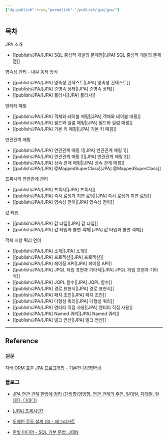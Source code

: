 ```yaml
---
{"dg-publish":true,"permalink":"/publish/jpa/jpa/"}
---
```


## 목차

JPA 소개
- [[publish/JPA/[JPA] SQL 중심적 개발의 문제점\|[JPA] SQL 중심적 개발의 문제점]]

영속성 관리 - 내부 동작 방식
- [[publish/JPA/[JPA] 영속성 컨텍스트\|[JPA] 영속성 컨텍스트]]
- [[publish/JPA/[JPA] 준영속 상태\|[JPA] 준영속 상태]]
- [[publish/JPA/[JPA] 플러시\|[JPA] 플러시]]

엔티티 매핑
- [[publish/JPA/[JPA] 객체와 테이블 매핑\|[JPA] 객체와 테이블 매핑]]
- [[publish/JPA/[JPA] 필드와 컬럼 매핑\|[JPA] 필드와 컬럼 매핑]]
- [[publish/JPA/[JPA] 기본 키 매핑\|[JPA] 기본 키 매핑]]

연관관계 매핑
- [[publish/JPA/[JPA] 연관관계 매핑 1\|[JPA] 연관관계 매핑 1]]
- [[publish/JPA/[JPA] 연관관계 매핑 2\|[JPA] 연관관계 매핑 2]]
- [[publish/JPA/[JPA] 상속 관계 매핑\|[JPA] 상속 관계 매핑]]
- [[publish/JPA/[JPA] @MappedSuperClass\|[JPA] @MappedSuperClass]]

프록시와 연관관계 관리
- [[publish/JPA/[JPA] 프록시\|[JPA] 프록시]]
- [[publish/JPA/[JPA] 즉시 로딩과 지연 로딩\|[JPA] 즉시 로딩과 지연 로딩]]
- [[publish/JPA/[JPA] 영속성 전이\|[JPA] 영속성 전이]]

값 타입
- [[publish/JPA/[JPA] 값 타입\|[JPA] 값 타입]]
- [[publish/JPA/[JPA] 값 타입과 불변 객체\|[JPA] 값 타입과 불변 객체]]

객체 지향 쿼리 언어
- [[publish/JPA/[JPA] 소개\|[JPA] 소개]]
- [[publish/JPA/[JPA] 프로젝션\|[JPA] 프로젝션]]
- [[publish/JPA/[JPA] 페이징 API\|[JPA] 페이징 API]]
- [[publish/JPA/[JPA] JPQL 타입 표현과 기타식\|[JPA] JPQL 타입 표현과 기타식]]
- [[publish/JPA/[JPA] JQPL 함수\|[JPA] JQPL 함수]]
- [[publish/JPA/[JPA] 경로 표현식\|[JPA] 경로 표현식]]
- [[publish/JPA/[JPA] 페치 조인\|[JPA] 페치 조인]]
- [[publish/JPA/[JPA] 다형성 쿼리\|[JPA] 다형성 쿼리]]
- [[publish/JPA/[JPA] 엔티티 직접 사용\|[JPA] 엔티티 직접 사용]]
- [[publish/JPA/[JPA] Named 쿼리\|[JPA] Named 쿼리]]
- [[publish/JPA/[JPA] 벌크 연산\|[JPA] 벌크 연산]]

---

## Reference
### 원문

[자바 ORM 표준 JPA 프로그래밍 - 기본편 (김영한님)](https://www.inflearn.com/course/ORM-JPA-Basic)



### 블로그

- [JPA 연관 관계 한방에 정리 (단방향/양방향, 연관 관계의 주인, 일대일, 다대일, 일대다, 다대다)](https://jeong-pro.tistory.com/231)

- [[JPA] 프록시란?](https://ict-nroo.tistory.com/131)

- [도메인 주도 설계 (3) - 애그리거트](https://velog.io/@gentledot/ddd-aggregate)

- [한빛 미디어 - SQL 기본 문법: JOIN](https://hongong.hanbit.co.kr/sql-%EA%B8%B0%EB%B3%B8-%EB%AC%B8%EB%B2%95-joininner-outer-cross-self-join/)